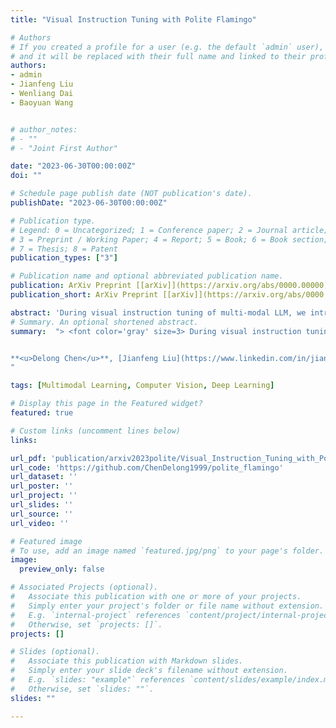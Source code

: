 ```yaml
---
title: "Visual Instruction Tuning with Polite Flamingo"

# Authors
# If you created a profile for a user (e.g. the default `admin` user), write the username (folder name) here 
# and it will be replaced with their full name and linked to their profile.
authors:
- admin
- Jianfeng Liu
- Wenliang Dai
- Baoyuan Wang


# author_notes:
# - ""
# - "Joint First Author"

date: "2023-06-30T00:00:00Z"
doi: ""

# Schedule page publish date (NOT publication's date).
publishDate: "2023-06-30T00:00:00Z"

# Publication type.
# Legend: 0 = Uncategorized; 1 = Conference paper; 2 = Journal article;
# 3 = Preprint / Working Paper; 4 = Report; 5 = Book; 6 = Book section;
# 7 = Thesis; 8 = Patent
publication_types: ["3"]

# Publication name and optional abbreviated publication name.
publication: ArXiv Preprint [[arXiv]](https://arxiv.org/abs/0000.00000)
publication_short: ArXiv Preprint [[arXiv]](https://arxiv.org/abs/0000.00000)

abstract: 'During visual instruction tuning of multi-modal LLM, we introduced a multi-modal response rewriter called \"Polite Flamingo\" to address the degeneration of response politness, which is a typical instance of the \"multi-modal alignment tax\.'
# Summary. An optional shortened abstract.
summary:  "> <font color='gray' size=3> During visual instruction tuning of multi-modal LLM, we introduced a multi-modal response rewriter called \"Polite Flamingo\" to address the degeneration of response politness, which is a typical instance of the \"multi-modal alignment tax\".</font>


**<u>Delong Chen</u>**, [Jianfeng Liu](https://www.linkedin.com/in/jianfeng-liu-9539897b/), [Wenliang Dai](https://wenliangdai.github.io/), [Baoyuan Wang](https://sites.google.com/site/zjuwby/) . *[Arxiv Preprint](https://arxiv.org/abs/0000.00000)* 2023.
"

tags: [Multimodal Learning, Computer Vision, Deep Learning]

# Display this page in the Featured widget?
featured: true

# Custom links (uncomment lines below)
links:

url_pdf: 'publication/arxiv2023polite/Visual_Instruction_Tuning_with_Polite_Flamingo.pdf'
url_code: 'https://github.com/ChenDelong1999/polite_flamingo'
url_dataset: ''
url_poster: ''
url_project: ''
url_slides: ''
url_source: ''
url_video: ''

# Featured image
# To use, add an image named `featured.jpg/png` to your page's folder. 
image:
  preview_only: false

# Associated Projects (optional).
#   Associate this publication with one or more of your projects.
#   Simply enter your project's folder or file name without extension.
#   E.g. `internal-project` references `content/project/internal-project/index.md`.
#   Otherwise, set `projects: []`.
projects: []

# Slides (optional).
#   Associate this publication with Markdown slides.
#   Simply enter your slide deck's filename without extension.
#   E.g. `slides: "example"` references `content/slides/example/index.md`.
#   Otherwise, set `slides: ""`.
slides: ""

---
```


